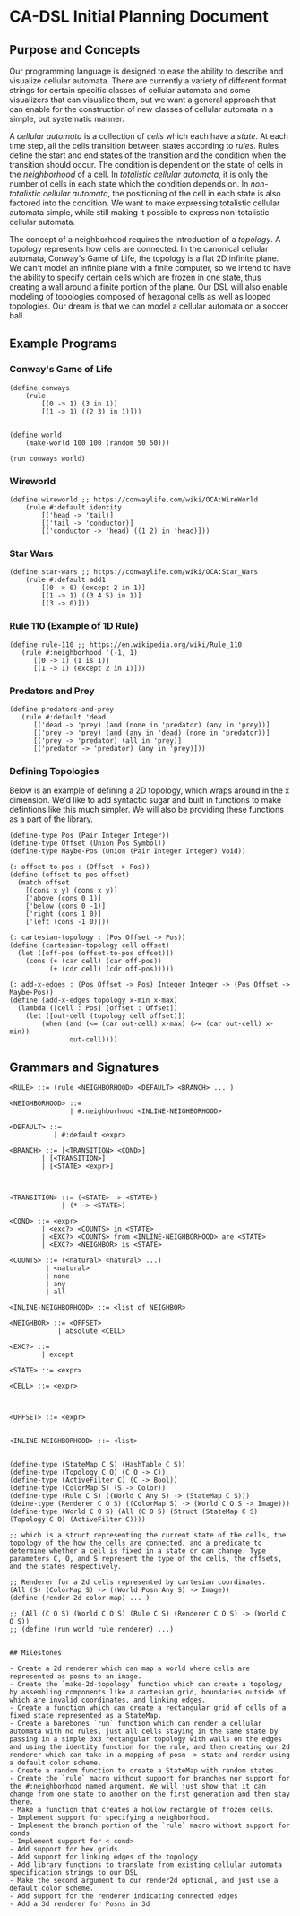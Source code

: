 # CA-DSL Initial Planning Document

## Purpose and Concepts
Our programming language is designed to ease the ability to describe and visualize cellular automata. There are currently a variety of different format strings for certain specific classes of cellular automata and some visualizers that can visualize them, but we want a general approach that can enable for the construction of new classes of cellular automata in a simple, but systematic manner.

A *cellular automata* is a collection of *cells* which each have a *state*. At each time step, all the cells transition between states according to *rules*. Rules define the start and end states of the transition and the condition when the transition should occur. The condition is dependent on the state of cells in the *neighborhood* of a cell. In *totalistic cellular automata*, it is only the number of cells in each state which the condition depends on. In *non-totalistic cellular automata*, the positioning of the cell in each state is also factored into the condition. We want to make expressing totalistic cellular automata simple, while still making it possible to express non-totalistic cellular automata.

The concept of a neighborhood requires the introduction of a *topology*. A topology represents how cells are connected. In the canonical cellular automata, Conway's Game of Life, the topology is a flat 2D infinite plane. We can't model an infinite plane with a finite computer, so we intend to have the ability to specify certain cells which are frozen in one state, thus creating a wall around a finite portion of the plane. Our DSL will also enable modeling of topologies composed of hexagonal cells as well as looped topologies. Our dream is that we can model a cellular automata on a soccer ball.  

## Example Programs

### Conway's Game of Life

``` racket 
(define conways 
	(rule 
        [(0 -> 1) (3 in 1)]
        [(1 -> 1) ((2 3) in 1)]))
        

(define world 
	(make-world 100 100 (random 50 50)))

(run conways world)
```

### Wireworld


``` 
(define wireworld ;; https://conwaylife.com/wiki/OCA:WireWorld
	(rule #:default identity
		[('head -> 'tail)]
		[('tail -> 'conductor)]
		[('conductor -> 'head) ((1 2) in 'head)]))
```


### Star Wars
``` 
(define star-wars ;; https://conwaylife.com/wiki/OCA:Star_Wars
    (rule #:default add1
        [(0 -> 0) (except 2 in 1)]  
        [(1 -> 1) ((3 4 5) in 1)]
        [(3 -> 0)]))  
```

### Rule 110 (Example of 1D Rule)

```
(define rule-110 ;; https://en.wikipedia.org/wiki/Rule_110
   (rule #:neighborhood '(-1, 1)
      [(0 -> 1) (1 is 1)]
      [(1 -> 1) (except 2 in 1)]))
```

### Predators and Prey

```
(define predators-and-prey
   (rule #:default 'dead
      [('dead -> 'prey) (and (none in 'predator) (any in 'prey))]
      [('prey -> 'prey) (and (any in 'dead) (none in 'predator))]
      [('prey -> 'predator) (all in 'prey)]
      [('predator -> 'predator) (any in 'prey)]))

```


### Defining Topologies

Below is an example of defining a 2D topology, which wraps around in the x dimension.
We'd like to add syntactic sugar and built in functions to make defintions like this much simpler. We will also be providing these functions as a part of the library.

```
(define-type Pos (Pair Integer Integer))
(define-type Offset (Union Pos Symbol))
(define-type Maybe-Pos (Union (Pair Integer Integer) Void))

(: offset-to-pos : (Offset -> Pos))
(define (offset-to-pos offset)
  (match offset
    [(cons x y) (cons x y)]
    ['above (cons 0 1)]
    ['below (cons 0 -1)]
    ['right (cons 1 0)]
    ['left (cons -1 0)]))

(: cartesian-topology : (Pos Offset -> Pos))
(define (cartesian-topology cell offset)
  (let ([off-pos (offset-to-pos offset)])
    (cons (+ (car cell) (car off-pos))
          (+ (cdr cell) (cdr off-pos)))))

(: add-x-edges : (Pos Offset -> Pos) Integer Integer -> (Pos Offset -> Maybe-Pos))
(define (add-x-edges topology x-min x-max)
  (lambda ([cell : Pos] [offset : Offset])
    (let ([out-cell (topology cell offset)])
        (when (and (<= (car out-cell) x-max) (>= (car out-cell) x-min))
               out-cell))))
```





## Grammars and Signatures

```
<RULE> ::= (rule <NEIGHBORHOOD> <DEFAULT> <BRANCH> ... )

<NEIGHBORHOOD> ::= 
               | #:neighborhood <INLINE-NEIGHBORHOOD>
			
<DEFAULT> ::= 
           | #:default <expr>

<BRANCH> ::= [<TRANSITION> <COND>]
        | [<TRANSITION>]
        | [<STATE> <expr>]



<TRANSITION> ::= (<STATE> -> <STATE>)
             | (* -> <STATE>)

<COND> ::= <expr>
        | <exc?> <COUNTS> in <STATE>
        | <EXC?> <COUNTS> from <INLINE-NEIGHBORHOOD> are <STATE>
        | <EXC?> <NEIGHBOR> is <STATE>

<COUNTS> ::= (<natural> <natural> ...)
         | <natural>
         | none
         | any
         | all

<INLINE-NEIGHBORHOOD> ::= <list of NEIGHBOR>

<NEIGHBOR> ::= <OFFSET>
            | absolute <CELL>

<EXC?> ::=
        | except

<STATE> ::= <expr>

<CELL> ::= <expr>



<OFFSET> ::= <expr>


<INLINE-NEIGHBORHOOD> ::= <list>


```

```
(define-type (StateMap C S) (HashTable C S))
(define-type (Topology C O) (C O -> C))
(define-type (ActiveFilter C) (C -> Bool))
(define-type (ColorMap S) (S -> Color))
(define-type (Rule C S) ((World C Any S) -> (StateMap C S)))
(deine-type (Renderer C O S) ((ColorMap S) -> (World C O S -> Image)))
(define-type (World C O S) (All (C O S) (Struct (StateMap C S) (Topology C O) (ActiveFilter C))))

;; which is a struct representing the current state of the cells, the topology of the how the cells are connected, and a predicate to determine whether a cell is fixed in a state or can change. Type parameters C, O, and S represent the type of the cells, the offsets, and the states respectively.

;; Renderer for a 2d cells represented by cartesian coordinates.
(All (S) (ColorMap S) -> ((World Posn Any S) -> Image))
(define (render-2d color-map) ... )

;; (All (C O S) (World C O S) (Rule C S) (Renderer C O S) -> (World C O S))
;; (define (run world rule renderer) ...)


## Milestones

- Create a 2d renderer which can map a world where cells are represented as posns to an image.
- Create the `make-2d-topology` function which can create a topology by assembling components like a cartesian grid, boundaries outside of which are invalid coordinates, and linking edges. 
- Create a function which can create a rectangular grid of cells of a fixed state represented as a StateMap. 
- Create a barebones `run` function which can render a cellular automata with no rules, just all cells staying in the same state by passing in a simple 3x3 rectangular topology with walls on the edges and using the identity function for the rule, and then creating our 2d renderer which can take in a mapping of posn -> state and render using a default color scheme.
- Create a random function to create a StateMap with random states. 
- Create the `rule` macro without support for branches nor support for the #:neighborhood named argument. We will just show that it can change from one state to another on the first generation and then stay there. 
- Make a function that creates a hollow rectangle of frozen cells.
- Implement support for specifying a neighborhood.
- Implement the branch portion of the `rule` macro without support for conds
- Implement support for < cond>
- Add support for hex grids
- Add support for linking edges of the topology
- Add library functions to translate from existing cellular automata specification strings to our DSL
- Make the second argument to our render2d optional, and just use a default color scheme. 
- Add support for the renderer indicating connected edges
- Add a 3d renderer for Posns in 3d